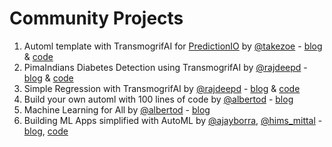 # Community Projects

1. Automl template with TransmogrifAI for [PredictionIO](https://predictionio.apache.org) by [@takezoe](https://github.com/takezoe) - [blog](https://medium.com/@takezoe/automl-on-apache-predictionio-with-transmogrifai-81e4c5ea7ff4) & [code](https://github.com/takezoe/predictionio-template-automl)
2. PimaIndians Diabetes Detection using TransmogrifAI by [@rajdeepd](https://github.com/rajdeepd) - [blog](http://clouddatafacts.com/transmogrifai/pimaindians.html) & [code](https://github.com/rajdeepd/transmogrifai-samples)
3. Simple Regression with TransmogrifAI by [@rajdeepd](https://github.com/rajdeepd) - [blog](http://clouddatafacts.com/transmogrifai/simple_regression.html) & [code](https://github.com/rajdeepd/transmogrifai-samples/tree/master/src/main/scala/com/salesforce/hw/regression)
4. Build your own automl with 100 lines of code by [@albertod](https://twitter.com/albertod) - [blog](https://albertodema.wordpress.com/2019/03/26/build-your-own-automl-with-100-lines-of-code)
5. Machine Learning for All by [@albertod](https://twitter.com/albertod) - [blog](https://albertodema.wordpress.com/2018/09/11/machine-learning-for-all)
6. Building ML Apps simplified with AutoML by [@ajayborra](https://twitter.com/ajayborra), [@hims_mittal](https://twitter.com/hims_mittal) - [blog](https://engineering.salesforce.com/transmogrifai-automl-vs-sparkml-46b225fac8fc), [code](https://github.com/ajayborra/TransmogrifAI-CaliforniaHousing)
